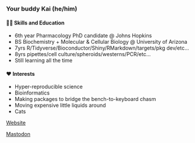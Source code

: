 ### Your buddy Kai (he/him)

####  🤹🏻 Skills and Education
* 6th year Pharmacology PhD candidate @ Johns Hopkins
* BS Biochemistry + Molecular & Cellular Biology @ University of Arizona
* 7yrs R/Tidyverse/Bioconductor/Shiny/RMarkdown/targets/pkg dev/etc...
* 8yrs pipettes/cell culture/spheroids/westerns/PCR/etc...
* Still learning all the time

#### ❤️ Interests
* Hyper-reproducible science
* Bioinformatics
* Making packages to bridge the bench-to-keyboard chasm
* Moving expensive little liquids around
* Cats

[Website](https://kaioinformatics.netlify.app/)

<a rel="me" href="https://fosstodon.org/@kaio">Mastodon</a>
